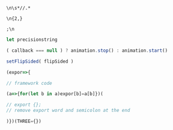 ```
\n\s*//.*
```
```
\n{2,}
```
```
;\n
```
```javascript
let precisionstring
```
```javascript
( callback === null ) ? animation.stop() : animation.start()
```
```javascript
setFlipSided( flipSided )
```
```javascript
(expor=>{
```
```javascript
// framework code
```
```javascript
(a=>{for(let b in a)expor[b]=a[b]})(
```
```javascript
// export {};
// remove export word and semicolon at the end
```
```javascript
)})(THREE={})
```
